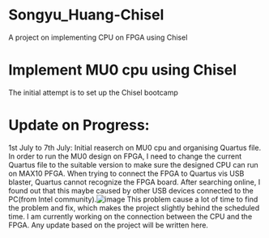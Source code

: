 # Songyu_Huang-Chisel
A project on implementing CPU on FPGA using Chisel
# Implement MU0 cpu using Chisel
The initial attempt is to set up the Chisel bootcamp
# Update on Progress:
1st July to 7th July:
Initial reaserch on MU0 cpu and organising Quartus file. In order to run the MU0 design on FPGA, I need to change the current Quartus file to the suitable version to make sure the designed CPU can run on MAX10 PFGA. When trying to connect the FPGA to Quartus vis USB blaster, Quartus cannot recognize the FPGA board. After searching online, I found out that this maybe caused by other USB devices connected to the PC(from Intel community).![image](https://user-images.githubusercontent.com/59866887/124550922-ff393580-de63-11eb-8a4a-ea62713121fc.png) This problem cause a lot of time to find the problem and fix, which makes the project slightly behind the scheduled time. I am currently working on the connection between the CPU and the FPGA. Any update based on the project will be written here.

